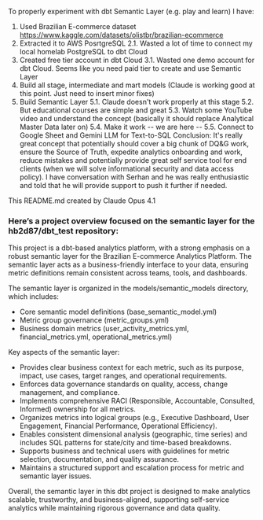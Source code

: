 To properly experiment with dbt Semantic Layer (e.g. play and learn) I have: 
1. Used Brazilian E-commerce dataset https://www.kaggle.com/datasets/olistbr/brazilian-ecommerce
2. Extracted it to AWS PosrtgreSQL
  2.1. Wasted a lot of time to connect my local homelab PostgreSQL to dbt Cloud
3. Created free tier account in dbt Cloud
  3.1. Wasted one demo account for dbt Cloud. Seems like you need paid tier to create and use Semantic Layer
4. Build all stage, intermediate and mart models (Claude is working good at this point. Just need to insert minor fixes)
5. Build Semantic Layer
  5.1. Claude doesn't work properly at this stage
  5.2. But educational courses are simple and great
  5.3. Watch some YouTube video and understand the concept (basically it should replace Analytical Master Data later on)
  5.4. Make it work -- we are here --
  5.5. Connect to Google Sheet and Gemini LLM for Text-to-SQL
Conclusion:
It's really great concept that potentially should cover a big chunk of DQ&G work, ensure the Source of Truth, expedite analytics onboarding and work, reduce mistakes and potentially provide great self service tool for end clients (when we will solve informational security and data access policy). I have conversation with Serhan and he was really enthusiastic and told that he will provide support to push it further if needed.

This README.md created by Claude Opus 4.1
### Here’s a project overview focused on the semantic layer for the hb2d87/dbt_test repository:

This project is a dbt-based analytics platform, with a strong emphasis on a robust semantic layer for the Brazilian E-commerce Analytics Platform. The semantic layer acts as a business-friendly interface to your data, ensuring metric definitions remain consistent across teams, tools, and dashboards.

The semantic layer is organized in the models/semantic_models directory, which includes:
- Core semantic model definitions (base_semantic_model.yml)
- Metric group governance (metric_groups.yml)
- Business domain metrics (user_activity_metrics.yml, financial_metrics.yml, operational_metrics.yml)

Key aspects of the semantic layer:
- Provides clear business context for each metric, such as its purpose, impact, use cases, target ranges, and operational requirements.
- Enforces data governance standards on quality, access, change management, and compliance.
- Implements comprehensive RACI (Responsible, Accountable, Consulted, Informed) ownership for all metrics.
- Organizes metrics into logical groups (e.g., Executive Dashboard, User Engagement, Financial Performance, Operational Efficiency).
- Enables consistent dimensional analysis (geographic, time series) and includes SQL patterns for state/city and time-based breakdowns.
- Supports business and technical users with guidelines for metric selection, documentation, and quality assurance.
- Maintains a structured support and escalation process for metric and semantic layer issues.

Overall, the semantic layer in this dbt project is designed to make analytics scalable, trustworthy, and business-aligned, supporting self-service analytics while maintaining rigorous governance and data quality.
